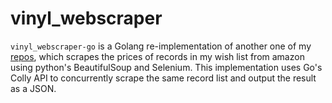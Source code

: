 # vinyl_webscraper

`vinyl_webscraper-go` is a Golang re-implementation of another one of my [repos](https://github.com/1602077/vinyl_pricechecker), which scrapes the prices of records in my wish list from amazon using python's BeautifulSoup and Selenium. This implementation uses Go's Colly API to concurrently scrape the same record list and output the result as a JSON.
